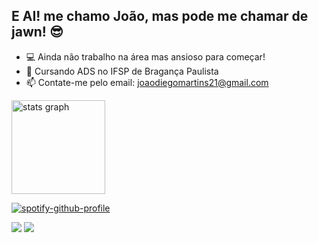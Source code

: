 ## E AI! me chamo João, mas pode me chamar de jawn! 😎

- 💻 Ainda não trabalho na área mas ansioso para começar!
- 📘 Cursando ADS no IFSP de Bragança Paulista
- 📫 Contate-me pelo email: joaodiegomartins21@gmail.com
  

 <div align="left">
  <img src="https://github-readme-stats.vercel.app/api?username=JDMartinss&hide_title=false&hide_rank=false&show_icons=true&include_all_commits=true&count_private=true&disable_animations=false&theme=dark&locale=pt-br&hide_border=false&order=1" height="150" alt="stats graph"  />
   
</div>


  [![spotify-github-profile](https://spotify-github-profile.kittinanx.com/api/view?uid=31m5nsv6bh7ehcamzz4rneghr73a&cover_image=true&theme=default&show_offline=true&background_color=121212&interchange=true&bar_color=000000&bar_color_cover=true)](https://spotify-github-profile.kittinanx.com/api/view?uid=31m5nsv6bh7ehcamzz4rneghr73a&redirect=true)


<div> 

  <a href="https://instagram.com/jawn.ytt" target="_blank"><img src="https://img.shields.io/badge/-Instagram-%23E4405F?style=for-the-badge&logo=instagram&logoColor=white" target="_blank"></a>
  <a href="https://www.linkedin.com/in/joão-diego-martins-5aa4b5345" target="_blank"><img src="https://img.shields.io/badge/-LinkedIn-%230077B5?style=for-the-badge&logo=linkedin&logoColor=white" target="_blank"></a> 
  
</div>

